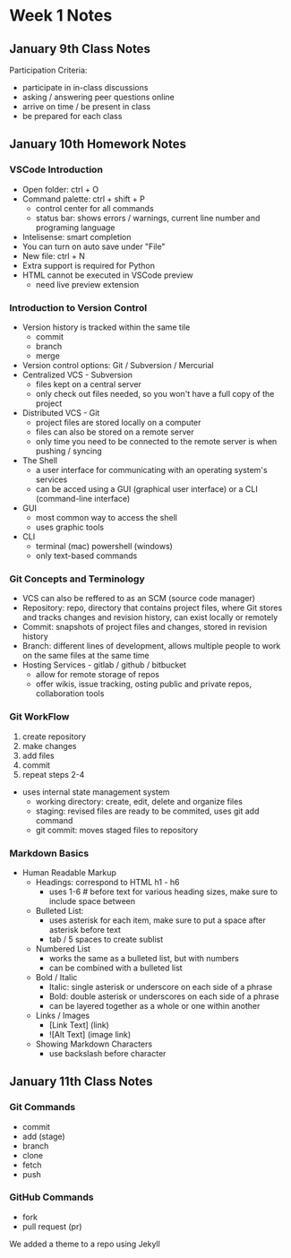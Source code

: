 # Week 1 Notes

## January 9th Class Notes

Participation Criteria:

* participate in in-class discussions
* asking / answering peer questions online
* arrive on time / be present in class
* be prepared for each class

## January 10th Homework Notes

### VSCode Introduction

* Open folder: ctrl + O
* Command palette: ctrl + shift + P
  * control center for all commands
  * status bar: shows errors / warnings, current line number and programing language
* Intelisense: smart completion
* You can turn on auto save under "File"
* New file: ctrl + N
* Extra support is required for Python
* HTML cannot be executed in VSCode preview
  * need live preview extension

### Introduction to Version Control

* Version history is tracked within the same tile
  * commit
  * branch
  * merge
* Version control options: Git / Subversion / Mercurial
* Centralized VCS - Subversion
  * files kept on a central server
  * only check out files needed, so you won't have a full copy of the project
* Distributed VCS - Git
  * project files are stored locally on a computer
  * files can also be stored on a remote server
  * only time you need to be connected to the remote server is when pushing / syncing
* The Shell
  * a user interface for communicating with an operating system's services
  * can be acced using a GUI (graphical user interface) or a CLI (command-line interface)
* GUI
  * most common way to access the shell
  * uses graphic tools
* CLI
  * terminal (mac) powershell (windows)
  * only text-based commands

### Git Concepts and Terminology

* VCS can also be reffered to as an SCM (source code manager)
* Repository: repo, directory that contains project files, where Git stores and tracks changes and revision history, can exist locally or remotely
* Commit: snapshots of project files and changes, stored in revision history
* Branch: different lines of development, allows multiple people to work on the same files at the same time
* Hosting Services - gitlab / github / bitbucket
  * allow for remote storage of repos
  * offer wikis, issue tracking, osting public and private repos, collaboration tools

### Git WorkFlow

1. create repository
2. make changes
3. add files
4. commit
5. repeat steps 2-4

* uses internal state management system
  * working directory: create, edit, delete and organize files
  * staging: revised files are ready to be commited, uses git add command
  * git commit: moves staged files to repository

### Markdown Basics

* Human Readable Markup
  * Headings: correspond to HTML h1 - h6
    * uses 1-6 # before text for various heading sizes, make sure to include space between
  * Bulleted List:
    * uses asterisk for each item, make sure to put a space after asterisk before text
    * tab / 5 spaces to create sublist
  * Numbered List
    * works the same as a bulleted list, but with numbers
    * can be combined with a bulleted list
  * Bold / Italic
    * Italic: single asterisk or underscore on each side of a phrase
    * Bold: double asterisk or underscores on each side of a phrase
    * can be layered together as a whole or one within another
  * Links / Images
    * [Link Text] (link)
    * ![Alt Text] (image link)
  * Showing Markdown Characters
    * use backslash before character

## January 11th Class Notes

### Git Commands

* commit
* add (stage)
* branch
* clone
* fetch
* push

### GitHub Commands

* fork
* pull request (pr)

We added a theme to a repo using Jekyll

